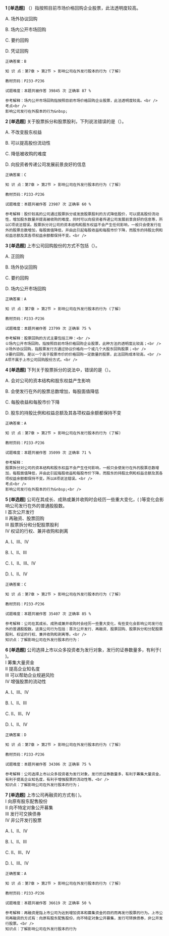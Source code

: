 **1 [单选题]** （）指按照目前市场价格回购企业股票，此法透明度较高。

A. 场外协议回购&nbsp;

B. 场内公开市场回购

C. 要约回购

D. 凭证回购

```
正确答案：B

知 识 点：第7章 > 第2节 > 影响公司在外发行股本的行为 (了解)

教材页码：P233-P236

试题难度：本题共被作答 39845 次 正确率 87 %

参考解释：场内公开市场回购指按照目前市场价格回购企业股票，此法透明度较高。<br />
考点<br />
影响公司发行在外股本的行为&nbsp;
```


**2 [单选题]** 关于股票拆分和股票股利，下列说法错误的是（）。

A. 不改变股东权益

B. 可以提高股份流动性

C. 降低被收购的难度

D. 向投资者传递公司发展前景良好的信息

```
正确答案：C

知 识 点：第7章 > 第2节 > 影响公司在外发行股本的行为 (了解)

教材页码：P233-P236

试题难度：本题共被作答 23987 次 正确率 60 %

参考解释：股价较高的公司通过股票拆分或发放股票股利的方式降低股价，可以提高股份流动性，增加股东数量并提高被收购的难度，同时可以向投资者传递公司发展前景良好的信息等，所以C项说法错误。股票拆分对公司的资本结构和股东权益不会产生任何影响，一般只会使发行在外的股票总数增加，每股面值降低，并由此引起每股收益和每股市价下降，而股东的持股比例和权益总额及其各项权益余额都保持不变。<br />

```


**3 [单选题]** 上市公司回购股份的方式不包括（）。

A. 正回购

B. 场外协议回购

C. 要约回购

D. 场内公开市场回购

```
正确答案：A

知 识 点：第7章 > 第2节 > 影响公司在外发行股本的行为 (了解)

教材页码：P233-P236

试题难度：本题共被作答 23799 次 正确率 75 %

参考解释：股票回购的方式主要包括三种：<br />
①场内公开市场回购，指按照目前市场价格回购企业股票，此种方法的透明度比较高；<br />
②场外协议回购，指股票发行方通过协议价格向一个或几个大股东回购股票；<br />
③要约回购，是以一个高于股票市价的价格回购一定数量的股票，此法回购成本较高。<br />
A项不属于上市公司回购股份方式。<br />

```


**4 [单选题]** 
下列关于股票拆分的说法中，错误的是（）。

A. 会对公司的资本结构和股东权益产生影响

B. 会使发行在外的股票总数增加，每股面值降低

C. 每股收益和每股市价下降

D. 股东的持股比例和权益总额及其各项权益余额都保持不变

```
正确答案：A

知 识 点：第7章 > 第2节 > 影响公司在外发行股本的行为 (了解)

教材页码：P233-P236

试题难度：本题共被作答 35099 次 正确率 71 %

参考解释：
股票拆分对公司的资本结构和股东权益不会产生任何影响，一般只会使发行在外的股票总数增加，每股面值降低，并由此引起每股收益和每股市价下降，而股东的持股比例和权益总额及其各项权益余额都保持不变。所以A项说法错误。<br />
考点<br />
影响公司发行在外股本的行为&nbsp;<br />

```


**5 [单选题]** 公司在其成长、成熟或兼并收购时会经历一些重大变化，( )等变化会影响公司发行在外的普通股股数。 <br />
Ⅰ 首次公开发行 <br />
Ⅱ 再融资、股票回购 <br />
Ⅲ 股票拆分和分配股票股利 <br />
Ⅳ 权证的行权、兼并收购和剥离

A. Ⅰ、Ⅲ、Ⅳ

B. Ⅰ、Ⅱ、Ⅲ

C. Ⅰ、Ⅱ、Ⅲ、Ⅳ

D. Ⅰ、Ⅱ、Ⅳ 

```
正确答案：C

知 识 点：第7章 > 第2节 > 影响公司在外发行股本的行为 (了解)

教材页码：P233-P236

试题难度：本题共被作答 35407 次 正确率 85 %

参考解释：公司在其成长、成熟或兼并收购时会经历一些重大变化，有些变化会影响公司发行在外的普通股股数。这类公司行为包括：首次公开发行、再融资、股票回购、股票拆分和分配股票股利、权证的行权、兼并收购和剥离等。<br />
知识点：了解影响公司在外发行股本的行为：
```


**6 [单选题]** 公司选择上市以众多投资者为发行对象，发行的证券数量多，有利于( )。 <br />
Ⅰ 筹集大量资金 <br />
Ⅱ 提高企业知名度 <br />
Ⅲ 可以帮助企业规避风险 <br />
Ⅳ 增强股票的流动性

A. Ⅰ、Ⅲ、Ⅳ

B. Ⅰ、Ⅱ、Ⅲ

C. Ⅱ、Ⅲ、Ⅳ

D. Ⅰ、Ⅱ、Ⅳ 

```
正确答案：D

知 识 点：第7章 > 第2节 > 影响公司在外发行股本的行为 (了解)

教材页码：P233-P236

试题难度：本题共被作答 34306 次 正确率 75 %

参考解释：公司选择上市以众多投资者为发行对象，发行的证券数量多，有利于筹集大量资金，有利于提高企业知名度，有利于增强股票的流动性等。<br />
知识点：了解影响公司在外发行股本的行为；
```


**7 [单选题]** 上市公司再融资的方式有( )。 <br />
Ⅰ 向原有股东配售股份 <br />
Ⅱ 向不特定对象公开募集 <br />
Ⅲ 发行可交换债券 <br />
Ⅳ 非公开发行股票

A. Ⅰ、Ⅱ、Ⅳ

B. Ⅰ、Ⅱ、Ⅲ

C. Ⅱ、Ⅲ、Ⅳ

D. Ⅰ、Ⅲ、Ⅳ

```
正确答案：A

知 识 点：第7章 > 第2节 > 影响公司在外发行股本的行为 (了解)

教材页码：P233-P236

试题难度：本题共被作答 36619 次 正确率 50 %

参考解释：再融资是指上市公司为达到增加资本和募集资金的目的而再发行股票的行为。上市公司再融资的方式有：向原有股东配售股份，向不特定对象公开募集，发行可转换债券，非公开发行股票。<br />
知识点：了解影响公司在外发行股本的行为
```

